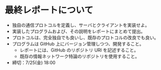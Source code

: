 # 最終レポートについて
- 独自の通信プロトコルを定義し、サーバとクライアントを実装せよ。
- 実装したプログラムおよび、その説明をレポートにまとめて提出。
- プロトコルは、完全独自でも良いし、既存のプロトコルの改良でも良い。
- プログラムは GitHub 上にバージョン管理しつつ、開発すること。
    - レポートには、GitHub のリポジトリ URI を記述すること。
    - 既存の情報ネットワーク特論のリポジトリを使用すること。
- 締切：7/25(金) 18:00
